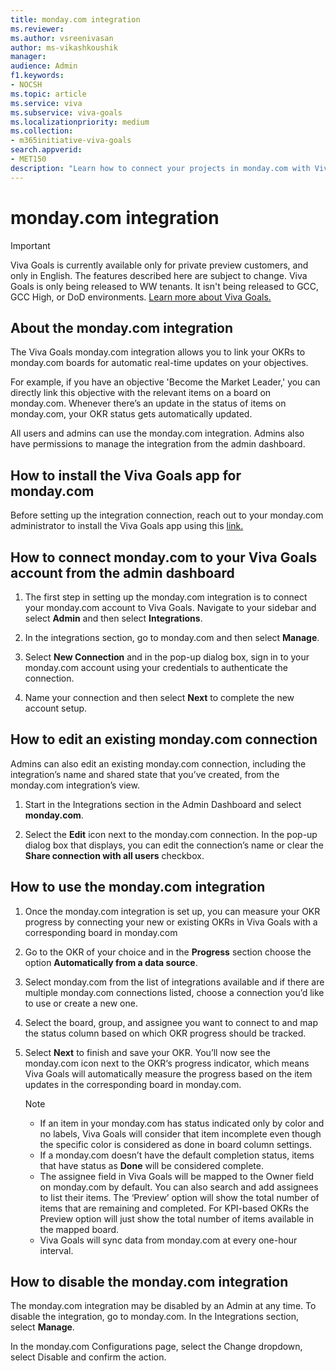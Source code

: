 ```yaml
---
title: monday.com integration
ms.reviewer: 
ms.author: vsreenivasan
author: ms-vikashkoushik
manager: 
audience: Admin
f1.keywords:
- NOCSH
ms.topic: article
ms.service: viva
ms.subservice: viva-goals
ms.localizationpriority: medium
ms.collection:  
- m365initiative-viva-goals  
search.appverid:
- MET150
description: "Learn how to connect your projects in monday.com with Viva Goals."
---
```


# monday.com integration

> [!IMPORTANT]
> Viva Goals is currently available only for private preview customers, and only in English. The features described here are subject to change. Viva Goals is only being released to WW tenants. It isn't being released to GCC, GCC High, or DoD environments. [Learn more about Viva Goals.](https://go.microsoft.com/fwlink/?linkid=2189933)

## About the monday.com integration

The Viva Goals monday.com integration allows you to link your OKRs to monday.com boards for automatic real-time updates on your objectives. 

For example, if you have an objective 'Become the Market Leader,' you can directly link this objective with the relevant items on a board on monday.com. Whenever there’s an update in the status of items on monday.com, your OKR status gets automatically updated. 

All users and admins can use the monday.com integration. Admins also have permissions to manage the integration from the admin dashboard. 

## How to install the Viva Goals app for monday.com

Before setting up the integration connection, reach out to your monday.com administrator to install the Viva Goals app using this [link.](https://auth.monday.com/auth/login_monday/enter_slug?force_existing_account=true&oauth_payload_token=eyJhbGciOiJIUzI1NiJ9.eyJjbGllbnRfaWQiOiJiMTFlMmUxMDljOTdiMzcxYzAzYTk0YzRlNWQ4ZWNmZSIsInJlc3BvbnNlX3R5cGUiOiJpbnN0YWxsIiwib2F1dGhfdmVyc2lvbiI6Mn0.ld79ozTcYkdq5gD2eu60HSLoDeuNB_nb2bsOsmJzqyM) 

## How to connect monday.com to your Viva Goals account from the admin dashboard

1. The first step in setting up the monday.com integration is to connect your monday.com account to Viva Goals. Navigate to your sidebar and select **Admin** and then select **Integrations**.

2. In the integrations section, go to monday.com and then select **Manage**. 

3. Select **New Connection** and in the pop-up dialog box, sign in to your monday.com account using your credentials to authenticate the connection. 

4. Name your connection and then select **Next** to complete the new account setup.

## How to edit an existing monday.com connection

Admins can also edit an existing monday.com connection, including the integration’s name and shared state that you’ve created, from the monday.com integration’s view. 

1. Start in the Integrations section in the Admin Dashboard and select **monday.com**. 

2. Select the **Edit** icon next to the monday.com connection. In the pop-up dialog box that displays, you can edit the connection’s name or clear the **Share connection with all users** checkbox. 

## How to use the monday.com integration

1. Once the monday.com integration is set up, you can measure your OKR progress by connecting your new or existing OKRs in Viva Goals with a corresponding board in monday.com

2. Go to the OKR of your choice and in the **Progress** section choose the option **Automatically from a data source**. 

3. Select monday.com from the list of integrations available and if there are multiple monday.com connections listed, choose a connection you’d like to use or create a new one. 

4. Select the board, group, and assignee you want to connect to and map the status column based on which OKR progress should be tracked. 

5. Select **Next** to finish and save your OKR. You’ll now see the monday.com icon next to the OKR‘s progress indicator, which means Viva Goals will automatically measure the progress based on the item updates in the corresponding board in monday.com. 

    > [!NOTE]
    >
    > - If an item in your monday.com has status indicated only by color and no labels, Viva Goals will consider that item incomplete even though the specific color is considered as done in board column settings.
    > - If a monday.com doesn’t have the default completion status, items that have status as **Done** will be considered complete.
    > - The assignee field in Viva Goals will be mapped to the Owner field on monday.com by default. You can also search and add assignees to list their items. The ‘Preview’ option will show the total number of items that are remaining and completed. For KPI-based OKRs the Preview option will just show the total number of items available in the mapped board.
    > - Viva Goals will sync data from monday.com at every one-hour interval. 

## How to disable the monday.com integration

The monday.com integration may be disabled by an Admin at any time. To disable the integration, go to monday.com. In the Integrations section, select **Manage**. 

In the monday.com Configurations page, select the Change dropdown, select Disable and confirm the action. 
